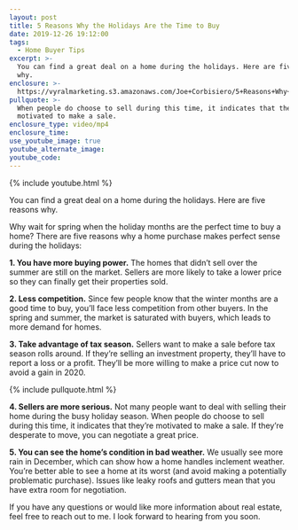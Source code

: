 ```yaml
---
layout: post
title: 5 Reasons Why the Holidays Are the Time to Buy
date: 2019-12-26 19:12:00
tags:
  - Home Buyer Tips
excerpt: >-
  You can find a great deal on a home during the holidays. Here are five reasons
  why.
enclosure: >-
  https://vyralmarketing.s3.amazonaws.com/Joe+Corbisiero/5+Reasons+Why+the+Holidays+Are+the+Time+to+Buy.mp4
pullquote: >-
  When people do choose to sell during this time, it indicates that they’re
  motivated to make a sale.
enclosure_type: video/mp4
enclosure_time:
use_youtube_image: true
youtube_alternate_image:
youtube_code:
---
```


{% include youtube.html %}

You can find a great deal on a home during the holidays. Here are five reasons why.

Why wait for spring when the holiday months are the perfect time to buy a home? There are five reasons why a home purchase makes perfect sense during the holidays:

**1\. You have more buying power.** The homes that didn’t sell over the summer are still on the market. Sellers are more likely to take a lower price so they can finally get their properties sold.

**2\. Less competition.** Since few people know that the winter months are a good time to buy, you’ll face less competition from other buyers. In the spring and summer, the market is saturated with buyers, which leads to more demand for homes.

**3\. Take advantage of tax season.** Sellers want to make a sale before tax season rolls around. If they’re selling an investment property, they’ll have to report a loss or a profit. They’ll be more willing to make a price cut now to avoid a gain in 2020.

{% include pullquote.html %}

**4\. Sellers are more serious.** Not many people want to deal with selling their home during the busy holiday season. When people do choose to sell during this time, it indicates that they’re motivated to make a sale. If they’re desperate to move, you can negotiate a great price.

**5\. You can see the home’s condition in bad weather.** We usually see more rain in December, which can show how a home handles inclement weather. You’re better able to see a home at its worst (and avoid making a potentially problematic purchase). Issues like leaky roofs and gutters mean that you have extra room for negotiation.

If you have any questions or would like more information about real estate, feel free to reach out to me. I look forward to hearing from you soon.